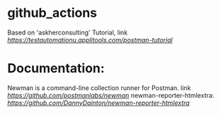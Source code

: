 # github_actions
Based on 'askherconsulting' Tutorial, link *https://testautomationu.applitools.com/postman-tutorial*
# Documentation:
Newman is a command-line collection runner for Postman. link *https://github.com/postmanlabs/newman*
newman-reporter-htmlextra: *https://github.com/DannyDainton/newman-reporter-htmlextra*
